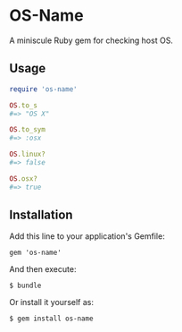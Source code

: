 # OS-Name

A miniscule Ruby gem for checking host OS.

## Usage

```ruby
require 'os-name'

OS.to_s
#=> "OS X"

OS.to_sym
#=> :osx

OS.linux?
#=> false

OS.osx?
#=> true
```

## Installation

Add this line to your application's Gemfile:

    gem 'os-name'

And then execute:

    $ bundle

Or install it yourself as:

    $ gem install os-name